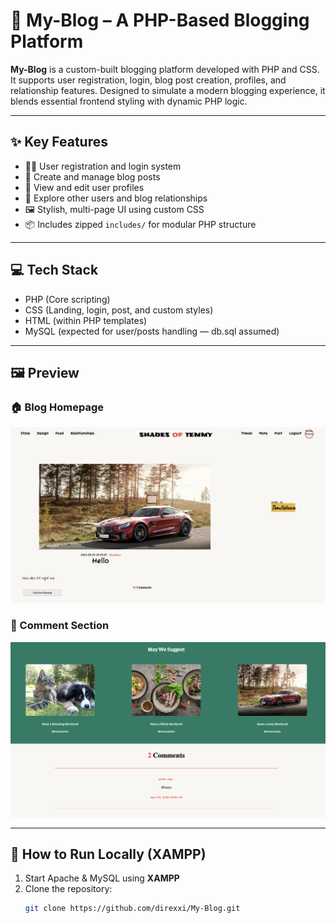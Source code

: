 # 📝 My-Blog – A PHP-Based Blogging Platform

**My-Blog** is a custom-built blogging platform developed with PHP and CSS. It supports user registration, login, blog post creation, profiles, and relationship features. Designed to simulate a modern blogging experience, it blends essential frontend styling with dynamic PHP logic.

---

## ✨ Key Features

- 🧑‍💻 User registration and login system
- 📝 Create and manage blog posts
- 👤 View and edit user profiles
- 💬 Explore other users and blog relationships
- 🖼 Stylish, multi-page UI using custom CSS
- 📦 Includes zipped `includes/` for modular PHP structure

---

## 💻 Tech Stack

- PHP (Core scripting)
- CSS (Landing, login, post, and custom styles)
- HTML (within PHP templates)
- MySQL (expected for user/posts handling — db.sql assumed)

---

## 🖼 Preview

### 🏠 Blog Homepage
![Homepage](./Blog_homepage.png)

### 💬 Comment Section
![Comments](./blog_commentsection.png)

---

## 🚀 How to Run Locally (XAMPP)

1. Start Apache & MySQL using **XAMPP**
2. Clone the repository:
   ```bash
   git clone https://github.com/direxxi/My-Blog.git
